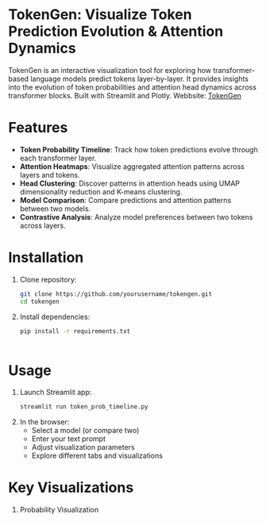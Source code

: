 # TokenGen: Visualize Token Prediction Evolution & Attention Dynamics
TokenGen is an interactive visualization tool for exploring how transformer-based language models predict tokens layer-by-layer. It provides insights into the evolution of token probabilities and attention head dynamics across transformer blocks. Built with Streamlit and Plotly.
Webbsite: [TokenGen](https://tokengen.streamlit.app/)

# Features
- **Token Probability Timeline**: Track how token predictions evolve through each transformer layer.
- **Attention Heatmaps**: Visualize aggregated attention patterns across layers and tokens.
- **Head Clustering**: Discover patterns in attention heads using UMAP dimensionality reduction and K-means clustering.
- **Model Comparison**: Compare predictions and attention patterns between two models.
- **Contrastive Analysis**: Analyze model preferences between two tokens across layers.

# Installation
1. Clone repository:
   ```bash
   git clone https://github.com/yourusername/tokengen.git
   cd tokengen
2. Install dependencies:
   ```bash
   pip install -r requirements.txt
  
# Usage
1. Launch Streamlit app:
   ```bash
   streamlit run token_prob_timeline.py
2. In the browser:
   - Select a model (or compare two)
   - Enter your text prompt
   - Adjust visualization parameters
   - Explore different tabs and visualizations

# Key Visualizations
1. Probability Visualization
   
